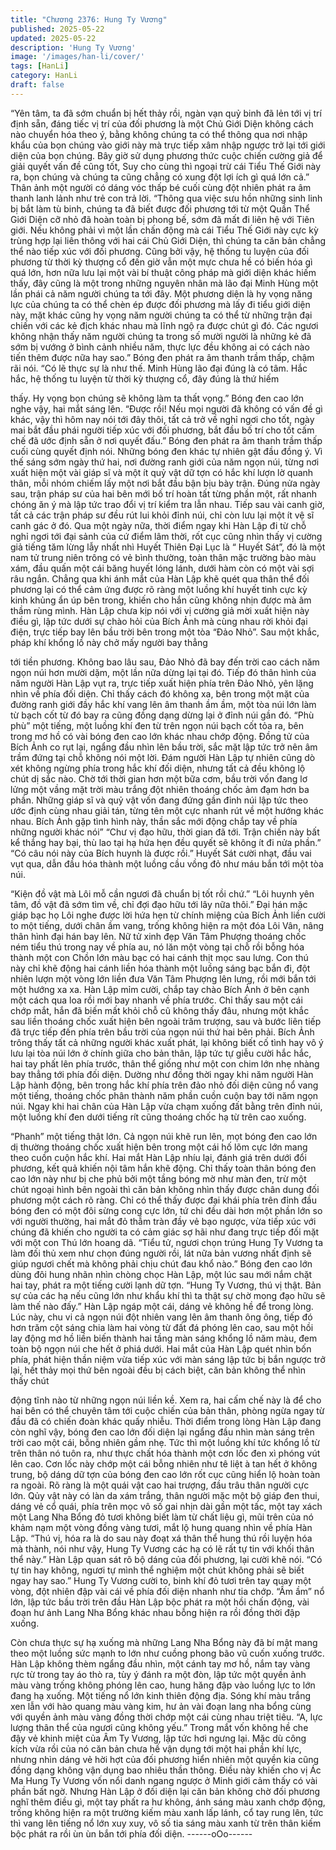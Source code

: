 ```yaml
---
title: "Chương 2376: Hung Ty Vương"
published: 2025-05-22
updated: 2025-05-22
description: 'Hung Ty Vương'
image: '/images/han-li/cover/'
tags: [HanLi]
category: HanLi
draft: false
---
```


“Yên tâm, ta đã sớm chuẩn bị hết thảy rồi, ngàn vạn quỷ binh đã
lẻn tới vị trí định sẵn, đáng tiếc vị trí của đối phương là một Chủ
Giới Diện không cách nào chuyển hóa theo ý, bằng không chúng
ta có thể thông qua nơi nhập khẩu của bọn chúng vào giới này
mà trực tiếp xâm nhập ngược trở lại tới giới diện của bọn chúng.
Bây giờ sử dụng phương thức cuộc chiến cường giả để giải quyết
vấn đề cũng tốt, Suy cho cùng thì ngoại trừ cái Tiểu Thế Giới này
ra, bọn chúng và chúng ta cũng chẳng có xung đột lợi ích gì quá
lớn cả.” Thân ảnh một người có dáng vóc thấp bé cuối cùng đột
nhiên phát ra âm thanh lanh lảnh như trẻ con trả lời.
“Thông qua việc sưu hồn những sinh linh bị bắt làm tù binh,
chúng ta đã biết được đối phương tới từ một Quần Thể Giới Diện
cỡ nhỏ đã hoàn toàn bị phong bế, sớm đã mất đi liên hệ với Tiên
giới. Nếu không phải vì một lần chấn động mà cái Tiểu Thế Giới
này cực kỳ trùng hợp lại liên thông với hai cái Chủ Giới Diện, thì
chúng ta căn bản chẳng thể nào tiếp xúc với đối phương. Cũng
bởi vậy, hệ thống tu luyện của đối phương từ thời kỳ thượng cổ
đến giờ vẫn một mực chưa hề có biến hóa gì quá lớn, hơn nữa
lưu lại một vài bí thuật công pháp mà giới diện khác hiếm thấy,
đây cũng là một trong những nguyên nhân mà lão đại Minh Hùng
một lần phái cả năm người chúng ta tới đây. Một phương diện là
hy vọng năng lực của chúng ta có thể chèn ép được đối phương
mà lấy đi tiểu giới diện này, mặt khác cũng hy vọng năm người
chúng ta có thể từ những trận đại chiến với các kẻ địch khác nhau
mà lĩnh ngộ ra được chút gì đó. Các ngươi không nhận thấy năm
người chúng ta trong số mười người là những kẻ đã sớm bị
vướng ở bình cảnh nhiều năm, thực lực đều không ai có cách
nào tiến thêm được nữa hay sao.” Bóng đen phát ra âm thanh
trầm thấp, chậm rãi nói.
“Có lẽ thực sự là như thế. Minh Hùng lão đại đúng là có tâm. Hắc
hắc, hệ thống tu luyện từ thời kỳ thượng cổ, đây đúng là thứ hiếm

thấy. Hy vọng bọn chúng sẽ không làm ta thất vọng.” Bóng đen
cao lớn nghe vậy, hai mắt sáng lên.
“Được rồi! Nếu mọi người đã không có vấn đề gì khác, vậy thì
hôm nay nói tới đây thôi, tất cả trở về nghỉ ngơi cho tốt, ngày mai
bắt đầu phái người tiếp xúc với đối phương, bắt đầu bố trí cho tốt
cấm chế đã ước định sẵn ở nơi quyết đấu.” Bóng đen phát ra âm
thanh trầm thấp cuối cùng quyết định nói.
Những bóng đen khác tự nhiên gật đầu đồng ý.
Vì thế sáng sớm ngày thứ hai, nơi đường ranh giới của năm ngọn
núi, từng nơi xuất hiện một vài giáp sĩ và một ít quỷ vật dữ tợn có
hắc khí lượn lờ quanh thân, mỗi nhóm chiếm lấy một nơi bắt đầu
bận bịu bày trận.
Đúng nửa ngày sau, trận pháp sư của hai bên mới bố trí hoàn tất
từng phần một, rất nhanh chóng ăn ý mà lập tức trao đổi vị trí
kiểm tra lẫn nhau.
Tiếp sau vài canh giờ, tất cả các trận pháp sư đều rút lui khỏi đỉnh
núi, chỉ còn lưu lại một ít vệ sĩ canh gác ở đó.
Qua một ngày nữa, thời điểm ngay khi Hàn Lập đi từ chỗ nghỉ
ngơi tới đại sảnh của cứ điểm lâm thời, rốt cục cũng nhìn thấy vị
cường giả tiếng tăm lừng lẫy nhất nhì Huyết Thiên Đại Lục là “
Huyết Sát”, đó là một nam tử trung niên trông có vẻ bình thường,
toàn thân mặc trường bào màu xám, đầu quấn một cái băng
huyết lóng lánh, dưới hàm còn có một vài sợi râu ngắn.
Chẳng qua khi ánh mắt của Hàn Lập khẽ quét qua thân thể đối
phương lại có thể cảm ứng được rõ ràng một luồng khí huyết tinh
cực kỳ kinh khủng ẩn úp bên trong, khiến cho hắn cũng không
nhịn được mà âm thầm rùng mình.
Hàn Lập chưa kịp nói với vị cường giả mời xuất hiện này điều gì,
lập tức dưới sự chào hỏi của Bích Ảnh mà cùng nhau rời khỏi đại
điện, trực tiếp bay lên bầu trời bên trong một tòa “Đảo Nhỏ”.
Sau một khắc, pháp khí khổng lồ này chở mấy người bay thẳng

tới tiền phương.
Không bao lâu sau, Đảo Nhỏ đã bay đến trời cao cách năm ngọn
núi hơn mười dặm, một lần nữa dừng lại tại đó.
Tiếp đó thân hình của năm người Hàn Lập vụt ra, trực tiếp xuất
hiện phía trên Đảo Nhỏ, yên lặng nhìn về phía đối diện.
Chỉ thấy cách đó không xa, bên trong một mặt của đường ranh
giới đầy hắc khí vang lên âm thanh ầm ầm, một tòa núi lớn làm từ
bạch cốt từ đó bay ra cũng đồng dạng dừng lại ở đỉnh núi gần đó.
“Phù phù” một tiếng, một luồng khí đen từ trên ngọn núi bạch cốt
tỏa ra, bên trong mơ hồ có vài bóng đen cao lớn khác nhau chớp
động.
Đồng tử của Bích Ảnh co rụt lại, ngẩng đầu nhìn lên bầu trời, sắc
mặt lập tức trở nên âm trầm đứng tại chỗ không nói một lời.
Đám người Hàn Lập tự nhiên cũng dò xét không ngừng phía
trong hắc khí đối diện, nhưng tất cả đều không lộ chút dị sắc nào.
Chờ tới thời gian hơn một bữa cơm, bầu trời vốn đang lơ lửng
một vầng mặt trời màu trắng đột nhiên thoáng chốc ảm đạm hơn
ba phần.
Những giáp sĩ và quỷ vật vốn đang đứng gần đỉnh núi lập tức
theo ước định cùng nhau giải tán, từng tên một cực nhanh rút về
một hướng khác nhau.
Bích Ảnh gặp tình hình này, thần sắc mới động chắp tay về phía
những người khác nói”
“Chư vị đạo hữu, thời gian đã tới. Trận chiến này bất kể thắng hay
bại, thù lao tại hạ hứa hẹn đều quyết sẽ không ít đi nửa phần.”
“Có câu nói này của Bích huynh là được rồi.” Huyết Sát cười
nhạt, đầu vai vụt qua, dẫn đầu hóa thành một luồng cầu vồng đỏ
như máu bắn tới một tòa núi.

“Kiện đồ vật mà Lôi mỗ cần ngươi đã chuẩn bị tốt rồi chứ.”
“Lôi huynh yên tâm, đồ vật đã sớm tìm về, chỉ đợi đạo hữu tới lây
nữa thôi.”
Đại hán mặc giáp bạc họ Lôi nghe được lời hứa hẹn từ chính
miệng của Bích Ảnh liền cười to một tiếng, dưới chân ầm vang,
trống không hiện ra một đóa Lôi Vân, nâng thân hình đại hán bay
lên.
Nữ tử xinh đẹp Văn Tâm Phượng thoáng chốc ném tiểu thú trong
nay về phía au, nó lăn một vòng tại chỗ rồi bỗng hóa thành một
con Chồn lớn màu bạc có hai cánh thịt mọc sau lưng.
Con thú này chỉ khẽ động hai cánh liền hóa thành một luồng sáng
bạc bắn đi, đột nhiên lượn một vòng lớn liền đưa Văn Tâm
Phượng lên lưng, rồi mới bắn tới một hướng xa xa.
Hàn Lập mỉm cười, chắp tay chào Bích Ảnh ở bên cạnh một cách
qua loa rồi mới bay nhanh về phía trước.
Chỉ thấy sau một cái chớp mắt, hắn đã biến mất khỏi chỗ cũ
không thấy đâu, nhưng một khắc sau liền thoáng chốc xuất hiện
bên ngoài trăm trượng, sau và bước liên tiếp đã trực tiếp đến
phía trên bầu trời của ngọn núi thứ hai bên phải.
Bích Ảnh trông thấy tất cả những người khác xuất phát, lại không
biết cố tình hay vô ý lưu lại tòa núi lớn ở chính giữa cho bản thân,
lập tức tự giễu cười hắc hắc, hai tay phất lên phía trước, thân thể
giống như một con chim lớn nhẹ nhàng bay thẳng tới phía đối
diện.
Dường như đồng thời ngay khi năm người Hàn Lập hành động,
bên trong hắc khí phía trên đảo nhỏ đối diện cũng nổ vang một
tiếng, thoáng chốc phân thành năm phần cuồn cuộn bay tới năm
ngọn núi.
Ngay khi hai chân của Hàn Lập vừa chạm xuống đất bằng trên
đỉnh núi, một luồng khí đen dưới tiếng rít cũng thoáng chốc hạ từ
trên cao xuống.

“Phanh” một tiếng thật lớn.
Cả ngọn núi khẽ run lên, mọt bóng đen cao lớn dị thường thoáng
chốc xuất hiện bên trong một cái hố lõm cực lớn mang theo cuồn
cuộn hắc khí.
Hai mắt Hàn Lập nhíu lại, đánh giá trên dưới đổi phương, kết quả
khiến nội tâm hắn khẽ động.
Chỉ thấy toàn thân bóng đen cao lớn này như bị che phủ bởi một
tầng bóng mờ như màn đen, trừ một chút ngoại hình bên ngoài
thì căn bản không nhìn thấy được chân dung đối phương một
cách rõ ràng.
Chỉ có thể thấy được đại khái phía trên đỉnh đầu bóng đen có một
đôi sừng cong cực lớn, tứ chi đều dài hơn một phần lớn so với
người thường, hai mắt đỏ thẫm tràn đầy vẻ bạo ngược, vừa tiếp
xúc với chúng đã khiến cho người ta có cảm giác sợ hãi như
đang trực tiếp đối mặt với một con Thú lớn hoang dã.
“Tiểu tử, ngươi chọn trúng Hung Ty Vương ta làm đối thủ xem
như chọn đúng người rồi, lát nữa bản vương nhất định sẽ giúp
ngươi chết mà không phải chịu chút đau khổ nào.” Bóng đen cao
lớn dùng đôi hung nhãn nhìn chòng chọc Hàn Lập, một lúc sau
mới nắm chặt hai tay, phát ra một tiếng cười lạnh dữ tợn.
“Hung Ty Vương, thú vị thật. Bản sự của các hạ nếu cũng lớn
như khẩu khí thì ta thật sự chờ mong đạo hữu sẽ làm thế nào
đấy.” Hàn Lập ngáp một cái, dáng vẻ không hề để trong lòng.
Lúc này, chu vi cả ngọn núi đột nhiên vang lên âm thanh ông ông,
tiếp đó hơn trăm cột sáng chia làm hai vòng từ đất đá phóng lên
cao, sau một hồi lay động mơ hồ liền biến thành hai tầng màn
sáng khổng lồ năm màu, đem toàn bộ ngọn núi che hết ở phiá
dưới.
Hai mắt của Hàn Lập quét nhìn bốn phía, phát hiện thần niệm vừa
tiếp xúc với màn sáng lập tức bị bắn ngược trở lại, hết thảy mọi
thứ bên ngoài đều bị cách biệt, căn bản không thể nhìn thấy chút

động tĩnh nào từ những ngọn núi liền kề.
Xem ra, hai cấm chế này là để cho hai bên có thể chuyên tâm tới
cuộc chiến của bản thân, phòng ngừa ngay từ đầu đã có chiến
đoàn khác quấy nhiễu.
Thời điểm trong lòng Hàn Lập đang còn nghĩ vậy, bóng đen cao
lớn đối diện lại ngẩng đầu nhìn màn sáng trên trời cao một cái,
bỗng nhiên gầm nhẹ.
Tức thì một luồng khí tức khổng lồ từ trên thân nó tuôn ra, như
thực chất hóa thành một cơn lốc đen xì phóng vút lên cao.
Cơn lốc này chớp một cái bỗng nhiên như tê liệt à tan hết ở
không trung, bộ dáng dữ tợn của bóng đen cao lớn rốt cục cũng
hiển lộ hoàn toàn ra ngoài.
Rõ ràng là một quái vật cao hai trượng, đầu trâu thân người cực
lớn.
Qủy vật này có làn da xám trắng, thân người mặc một bộ giáp
đen thui, dáng vẻ cổ quái, phía trên mọc vô số gai nhịn dài gần
một tấc, một tay xách một Lang Nha Bổng đỏ tươi không biết làm
từ chất liệu gì, mũi trên của nó khảm nạm một vòng đồng vàng
tươi, mắt lộ hung quang nhìn về phía Hàn Lập.
“Thú vị, hóa ra là do sau này đoạt xá thân thể hung thú rồi luyện
hóa mà thành, nói như vậy, Hung Ty Vương các hạ có lẽ rất tự tin
với khối thân thể này.” Hàn Lập quan sát rõ bộ dáng của đối
phương, lại cười khẽ nói.
“Có tự tin hay không, ngươi tự mình thể nghiệm một chút không
phải sẽ biết ngay hay sao.” Hung Ty Vương cười to, binh khí đỏ
tươi trên tay quay một vòng, đột nhiên đập vài cái về phía đối diện
nhanh như tia chớp.
“Ầm ầm” nổ lớn, lập tức bầu trời trên đầu Hàn Lập bộc phát ra
một hồi chấn động, vài đoạn hư ảnh Lang Nha Bổng khác nhau
bỗng hiện ra rồi đồng thời đập xuống.

Còn chưa thực sự hạ xuống mà những Lang Nha Bổng này đã bí
mật mang theo một luồng sức mạnh to lớn như cuồng phong bão
vũ cuốn xuống trước.
Hàn Lập không thèm ngẩng đầu nhìn, một cánh tay mơ hồ, nắm
tay vàng rực từ trong tay áo thò ra, tùy ý đánh ra một đòn, lập tức
một quyền ảnh màu vàng trống không phóng lên cao, hung hăng
đập vào luồng lực to lớn đang hạ xuống.
Một tiếng nổ lớn kinh thiên động địa.
Sóng khí màu trắng xen lẫn với hào quang màu vàng kim, hư ản
vài đoạn lang nha bổng cùng với quyền ảnh màu vàng đồng thời
chớp một cái cùng nhau triệt tiêu.
“A, lực lượng thân thể của ngươi cũng không yếu.” Trong mắt vốn
không hề che đậy vẻ khinh miệt của Âm Ty Vương, lập tức hơi
ngưng lại.
Mặc dù công kích vừa rồi của nó căn bản chưa hề vận dụng tới
một hai phần khí lực, nhưng nhìn dáng vẻ hời hợt của đối phương
hiển nhiên một quyền kia cũng đồng dạng không vận dụng bao
nhiêu thần thông.
Điều này khiến cho vị Ác Ma Hung Ty Vương vốn nổi danh ngang
ngược ở Minh giới cảm thấy có vài phần bất ngờ.
Nhưng Hàn Lập ở đối diện lại căn bản không chờ đối phương
nghĩ thêm điều gì, một tay phất ra hư không, ánh sáng màu xanh
chớp động, trống không hiện ra một trường kiếm màu xanh lấp
lánh, cổ tay rung lên, tức thì vang lên tiếng nổ lớn xuy xuy, vô số
tia sáng màu xanh từ trên thân kiếm bộc phát ra rồi ùn ùn bắn tới
phía đối diện.
------oOo------
